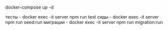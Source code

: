docker-compose up -d

тесты - docker exec -it server npm run test
сиды - docker exec -it server npm run seed:run
миграции - docker exec -it server npm run migration:run

